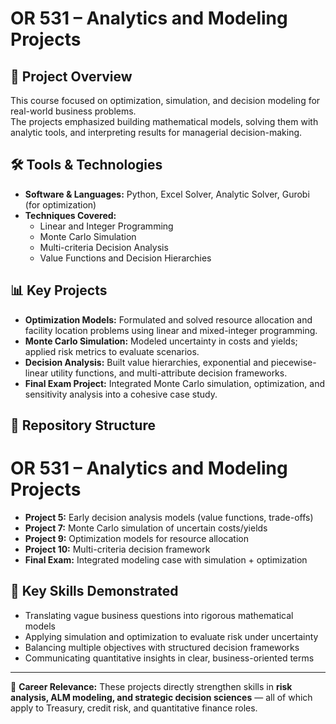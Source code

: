 # OR 531 – Analytics and Modeling Projects

## 📌 Project Overview
This course focused on optimization, simulation, and decision modeling for real-world business problems.  
The projects emphasized building mathematical models, solving them with analytic tools, and interpreting results for managerial decision-making.

## 🛠️ Tools & Technologies
- **Software & Languages:** Python, Excel Solver, Analytic Solver, Gurobi (for optimization)  
- **Techniques Covered:**
  - Linear and Integer Programming
  - Monte Carlo Simulation
  - Multi-criteria Decision Analysis
  - Value Functions and Decision Hierarchies

## 📊 Key Projects
- **Optimization Models:** Formulated and solved resource allocation and facility location problems using linear and mixed-integer programming.  
- **Monte Carlo Simulation:** Modeled uncertainty in costs and yields; applied risk metrics to evaluate scenarios.  
- **Decision Analysis:** Built value hierarchies, exponential and piecewise-linear utility functions, and multi-attribute decision frameworks.  
- **Final Exam Project:** Integrated Monte Carlo simulation, optimization, and sensitivity analysis into a cohesive case study.

## 📂 Repository Structure
# OR 531 – Analytics and Modeling Projects

- **Project 5:**     Early decision analysis models (value functions, trade-offs)
- **Project 7:**     Monte Carlo simulation of uncertain costs/yields
- **Project 9:**     Optimization models for resource allocation
- **Project 10:**    Multi-criteria decision framework
- **Final Exam:**    Integrated modeling case with simulation + optimization




## 🧠 Key Skills Demonstrated
- Translating vague business questions into rigorous mathematical models  
- Applying simulation and optimization to evaluate risk under uncertainty  
- Balancing multiple objectives with structured decision frameworks  
- Communicating quantitative insights in clear, business-oriented terms  

---

📌 **Career Relevance:** These projects directly strengthen skills in **risk analysis, ALM modeling, and strategic decision sciences** — all of which apply to Treasury, credit risk, and quantitative finance roles.

